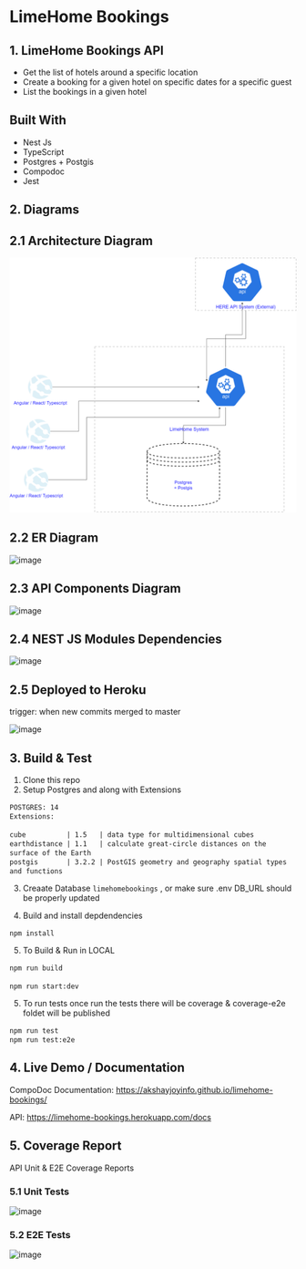 # LimeHome Bookings

## 1. LimeHome Bookings API
  - Get the list of hotels around a specific location
  - Create a booking for a given hotel on specific dates for a specific guest
  - List the bookings in a given hotel


## Built With
- Nest Js
- TypeScript
- Postgres + Postgis
- Compodoc
- Jest

## 2. Diagrams

## 2.1 Architecture Diagram
![](./screenshots/architecture.png)

## 2.2 ER Diagram

![image](https://user-images.githubusercontent.com/1292985/189606363-0f41f190-da77-4657-a4ab-e4f11f8229c0.png)

## 2.3 API Components Diagram
![image](https://user-images.githubusercontent.com/1292985/188495497-0134a4aa-b986-40e9-92e1-d29b16a076c7.png)

## 2.4 NEST JS Modules Dependencies

![image](https://user-images.githubusercontent.com/1292985/188497531-375bb1ad-c92c-4841-b65e-de2ef7ba962f.png)

## 2.5 Deployed to Heroku

  trigger: when new commits merged to master
  
  ![image](https://user-images.githubusercontent.com/1292985/188501829-aa415205-a9b6-4b6b-bfd8-6afc04a43896.png)



## 3. Build & Test

1. Clone this repo
2. Setup Postgres and along with Extensions

  ```
  POSTGRES: 14
  Extensions: 

  cube          | 1.5   | data type for multidimensional cubes
  earthdistance | 1.1   | calculate great-circle distances on the surface of the Earth
  postgis       | 3.2.2 | PostGIS geometry and geography spatial types and functions
  
  ```

3. Creaate Database `limehomebookings` , or make sure .env DB_URL should be properly updated

4. Build and install depdendencies
  ```
  npm install

  ```
5. To Build & Run in LOCAL

  ```
  npm run build

  npm run start:dev
  ```

5. To run tests
   once run the tests there will be coverage & coverage-e2e foldet will be published
  ```
  npm run test
  npm run test:e2e

  ```

  
## 4. Live Demo / Documentation

CompoDoc Documentation: https://akshayjoyinfo.github.io/limehome-bookings/

API: https://limehome-bookings.herokuapp.com/docs 




## 5. Coverage Report

API Unit &  E2E Coverage Reports

###  5.1 Unit Tests
![image](https://user-images.githubusercontent.com/1292985/188380179-4a8281f2-2547-49f4-9e41-efabb26219ad.png)


### 5.2 E2E Tests
![image](https://user-images.githubusercontent.com/1292985/188380814-362e98a1-ac69-46e9-a277-53af2a7a89d4.png)


